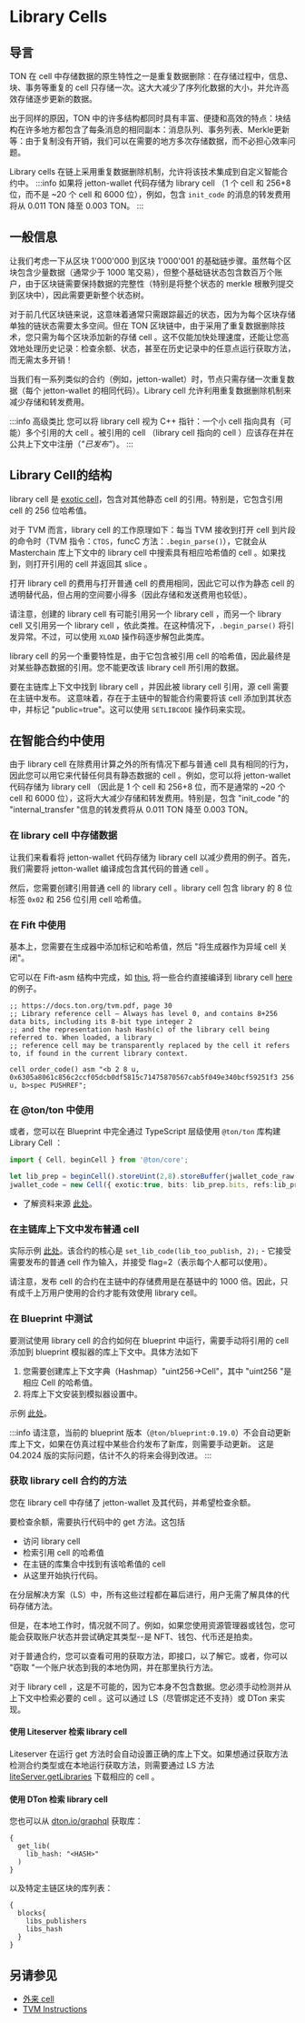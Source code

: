 # Library Cells

## 导言

TON 在 cell 中存储数据的原生特性之一是重复数据删除：在存储过程中，信息、块、事务等重复的 cell 只存储一次。这大大减少了序列化数据的大小，并允许高效存储逐步更新的数据。

出于同样的原因，TON 中的许多结构都同时具有丰富、便捷和高效的特点：块结构在许多地方都包含了每条消息的相同副本：消息队列、事务列表、Merkle更新等：由于复制没有开销，我们可以在需要的地方多次存储数据，而不必担心效率问题。

Library cells 在链上采用重复数据删除机制，允许将该技术集成到自定义智能合约中。
:::info
如果将 jetton-wallet 代码存储为 library cell  （1 个 cell 和 256+8 位，而不是 ~20 个 cell 和 6000 位），例如，包含 `init_code` 的消息的转发费用将从 0.011 TON 降至 0.003 TON。
:::

## 一般信息

让我们考虑一下从区块 1'000'000 到区块 1'000'001 的基础链步骤。虽然每个区块包含少量数据（通常少于 1000 笔交易），但整个基础链状态包含数百万个账户，由于区块链需要保持数据的完整性（特别是将整个状态的 merkle 根散列提交到区块中），因此需要更新整个状态树。

对于前几代区块链来说，这意味着通常只需跟踪最近的状态，因为为每个区块存储单独的链状态需要太多空间。但在 TON 区块链中，由于采用了重复数据删除技术，您只需为每个区块添加新的存储 cell 。这不仅能加快处理速度，还能让您高效地处理历史记录：检查余额、状态，甚至在历史记录中的任意点运行获取方法，而无需太多开销！

当我们有一系列类似的合约（例如，jetton-wallet）时，节点只需存储一次重复数据（每个 jetton-wallet 的相同代码）。Library cell 允许利用重复数据删除机制来减少存储和转发费用。

:::info 高级类比
您可以将 library cell  视为 C++ 指针：一个小 cell 指向具有（可能）多个引用的大 cell 。被引用的 cell （library cell 指向的 cell ）应该存在并在公共上下文中注册（*"已发布"*）。
:::

## Library Cell的结构

library cell 是 [exotic cell](/v3/documentation/data-formats/tlb/exotic-cells)，包含对其他静态 cell 的引用。特别是，它包含引用 cell 的 256 位哈希值。

对于 TVM 而言，library cell 的工作原理如下：每当 TVM 接收到打开 cell 到片段的命令时（TVM 指令：`CTOS`，funcC 方法：`.begin_parse()`），它就会从 Masterchain 库上下文中的 library cell 中搜索具有相应哈希值的 cell 。如果找到，则打开引用的 cell 并返回其 slice 。

打开 library cell 的费用与打开普通 cell 的费用相同，因此它可以作为静态 cell 的透明替代品，但占用的空间要小得多（因此存储和发送费用也较低）。

请注意，创建的 library cell 有可能引用另一个 library cell ，而另一个 library cell 又引用另一个 library cell ，依此类推。在这种情况下，`.begin_parse()` 将引发异常。不过，可以使用 `XLOAD` 操作码逐步解包此类库。

library cell 的另一个重要特性是，由于它包含被引用 cell 的哈希值，因此最终是对某些静态数据的引用。您不能更改该 library cell 所引用的数据。

要在主链库上下文中找到 library cell ，并因此被 library cell 引用，源 cell 需要在主链中发布。  这意味着，存在于主链中的智能合约需要将该 cell 添加到其状态中，并标记 "public=true"。这可以使用 `SETLIBCODE` 操作码来实现。

## 在智能合约中使用

由于 library cell 在除费用计算之外的所有情况下都与普通 cell 具有相同的行为，因此您可以用它来代替任何具有静态数据的 cell 。例如，您可以将 jetton-wallet 代码存储为 library cell （因此是 1 个 cell 和 256+8 位，而不是通常的 ~20 个 cell 和 6000 位），这将大大减少存储和转发费用。特别是，包含 "init_code "的 "internal_transfer "信息的转发费将从 0.011 TON 降至 0.003 TON。

### 在 library cell 中存储数据

让我们来看看将 jetton-wallet 代码存储为 library cell 以减少费用的例子。首先，我们需要将 jetton-wallet 编译成包含其代码的普通 cell 。

然后，您需要创建引用普通 cell 的 library cell 。library cell 包含 library 的 8 位标签 `0x02` 和 256 位引用 cell 哈希值。

### 在 Fift 中使用

基本上，您需要在生成器中添加标记和哈希值，然后 "将生成器作为异域 cell 关闭"。

它可以在 Fift-asm 结构中完成，如 [this](https://github.com/ton-blockchain/multisig-contract-v2/blob/master/contracts/auto/order_code.func), 将一些合约直接编译到 library cell   [here](https://github.com/ton-blockchain/multisig-contract-v2/blob/master/wrappers/Order.compile.ts) 的例子。

```fift
;; https://docs.ton.org/tvm.pdf, page 30
;; Library reference cell — Always has level 0, and contains 8+256 data bits, including its 8-bit type integer 2 
;; and the representation hash Hash(c) of the library cell being referred to. When loaded, a library
;; reference cell may be transparently replaced by the cell it refers to, if found in the current library context.

cell order_code() asm "<b 2 8 u, 0x6305a8061c856c2ccf05dcb0df5815c71475870567cab5f049e340bcf59251f3 256 u, b>spec PUSHREF";
```

### 在 @ton/ton 中使用

或者，您可以在 Blueprint 中完全通过 TypeScript 层级使用 `@ton/ton` 库构建 Library Cell ：

```ts
import { Cell, beginCell } from '@ton/core';

let lib_prep = beginCell().storeUint(2,8).storeBuffer(jwallet_code_raw.hash()).endCell();
jwallet_code = new Cell({ exotic:true, bits: lib_prep.bits, refs:lib_prep.refs});
```

- 了解资料来源 [此处](https://github.com/ton-blockchain/stablecoin-contract/blob/de08b905214eb253d27009db6a124fd1feadbf72/sandbox_tests/JettonWallet.spec.ts#L104C1-L105C90)。

### 在主链库上下文中发布普通 cell

实际示例 [此处](https://github.com/ton-blockchain/multisig-contract-v2/blob/master/contracts/helper/librarian.func)。该合约的核心是 `set_lib_code(lib_too_publish, 2);` - 它接受需要发布的普通 cell 作为输入，并接受 flag=2（表示每个人都可以使用）。

请注意，发布 cell 的合约在主链中的存储费用是在基链中的 1000 倍。因此，只有成千上万用户使用的合约才能有效使用  library cell。

### 在 Blueprint 中测试

要测试使用 library cell 的合约如何在 blueprint 中运行，需要手动将引用的 cell 添加到 blueprint 模拟器的库上下文中。具体方法如下

1. 您需要创建库上下文字典（Hashmap）"uint256->Cell"，其中 "uint256 "是相应 Cell 的哈希值。
2. 将库上下文安装到模拟器设置中。

示例 [此处](https://github.com/ton-blockchain/stablecoin-contract/blob/de08b905214eb253d27009db6a124fd1feadbf72/sandbox_tests/JettonWallet.spec.ts#L100C9-L103C32)。

:::info
请注意，当前的 blueprint 版本（`@ton/blueprint:0.19.0`）不会自动更新库上下文，如果在仿真过程中某些合约发布了新库，则需要手动更新。
这是 04.2024 版的实际问题，估计不久的将来会得到改进。
:::

### 获取 library cell 合约的方法

您在 library cell 中存储了 jetton-wallet 及其代码，并希望检查余额。

要检查余额，需要执行代码中的 get 方法。这包括

- 访问 library cell
- 检索引用 cell 的哈希值
- 在主链的库集合中找到有该哈希值的 cell
- 从这里开始执行代码。

在分层解决方案（LS）中，所有这些过程都在幕后进行，用户无需了解具体的代码存储方法。

但是，在本地工作时，情况就不同了。例如，如果您使用资源管理器或钱包，您可能会获取账户状态并尝试确定其类型--是 NFT、钱包、代币还是拍卖。

对于普通合约，您可以查看可用的获取方法，即接口，以了解它。或者，你可以 "窃取 "一个账户状态到我的本地伪网，并在那里执行方法。

对于 library cell  ，这是不可能的，因为它本身不包含数据。您必须手动检测并从上下文中检索必要的 cell 。这可以通过 LS（尽管绑定还不支持）或 DTon 来实现。

#### 使用 Liteserver 检索 library cell

Liteserver 在运行 get 方法时会自动设置正确的库上下文。如果想通过获取方法检测合约类型或在本地运行获取方法，则需要通过 LS 方法 [liteServer.getLibraries](https://github.com/ton-blockchain/ton/blob/4cfe1d1a96acf956e28e2bbc696a143489e23631/tl/generate/scheme/lite_api.tl#L96) 下载相应的 cell 。

#### 使用 DTon 检索 library cell

您也可以从 [dton.io/graphql](https://dton.io/graphql) 获取库：

```
{
  get_lib(
    lib_hash: "<HASH>"
  )
}
```

以及特定主链区块的库列表：

```
{
  blocks{
    libs_publishers
    libs_hash
  }
}
```

## 另请参见

- [外来 cell ](/v3/documentation/data-formats/tlb/exotic-cells)
- [TVM Instructions](/v3/documentation/tvm/instructions)


